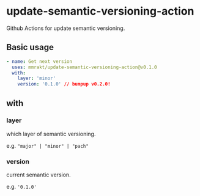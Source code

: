 # update-semantic-versioning-action

Github Actions for update semantic versioning.


## Basic usage

```yml
- name: Get next version
  uses: mmrakt/update-semantic-versioning-action@v0.1.0
  with:
    layer: 'minor'
    version: '0.1.0' // bumpup v0.2.0!
```

## with

### layer

which layer of semantic versioning.

e.g. `"major" | "minor" | "pach"`

### version

current semantic version.

e.g. `'0.1.0'`
